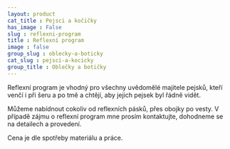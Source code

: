```yaml
---
layout: product
cat_title : Pejsci a kočičky
has_image : False
slug : reflexni-program
title : Reflexní program
image : false
group_slug : oblecky-a-boticky
cat_slug : pejsci-a-kocicky
group_title : Oblečky a botičky
---
```


Reflexní program je vhodný pro všechny uvědomělé majitele pejsků, kteří venčí i při šeru a po tmě a chtějí, aby jejich pejsek byl řádně vidět.

Můžeme nabídnout cokoliv od reflexních pásků, přes obojky po vesty. V případě zájmu o reflexní program mne prosím kontaktujte, dohodneme se na detailech a provedení.

Cena je dle spotřeby materiálu a práce.

